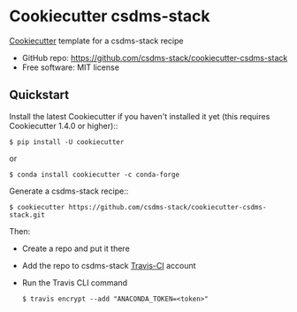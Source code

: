 # Cookiecutter csdms-stack

[Cookiecutter](https://github.com/audreyr/cookiecutter) template
for a csdms-stack recipe

* GitHub repo: https://github.com/csdms-stack/cookiecutter-csdms-stack
* Free software: MIT license

## Quickstart

Install the latest Cookiecutter if you haven't installed it yet
(this requires Cookiecutter 1.4.0 or higher)::

    $ pip install -U cookiecutter

or

    $ conda install cookiecutter -c conda-forge

Generate a csdms-stack recipe::

    $ cookiecutter https://github.com/csdms-stack/cookiecutter-csdms-stack.git

Then:
* Create a repo and put it there
* Add the repo to csdms-stack [Travis-CI](https://travis-ci.org) account
* Run the Travis CLI command

      $ travis encrypt --add "ANACONDA_TOKEN=<token>"
